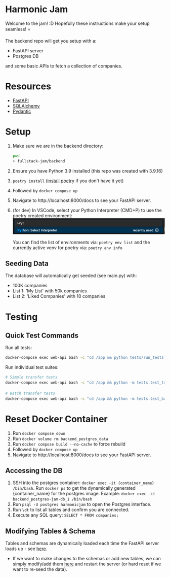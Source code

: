 # Harmonic Jam

Welcome to the jam! :D Hopefully these instructions make your setup seamless! :star:

The backend repo will get you setup with a:

- FastAPI server
- Postgres DB

and some basic APIs to fetch a collection of companies.

# Resources

- [FastAPI](https://fastapi.tiangolo.com/)
- [SQLAlchemy](https://docs.sqlalchemy.org/en/20/intro.html)
- [Pydantic](https://docs.pydantic.dev/latest/)

# Setup

1. Make sure we are in the backend directory:
   ```bash
   pwd
   > fullstack-jam/backend
   ```
2. Ensure you have Python 3.9 installed (this repo was created with 3.9.16)
3. `poetry install` ([install poetry](https://python-poetry.org/docs/#installation) if you don't have it yet)
4. Followed by `docker compose up`
5. Navigate to http://localhost:8000/docs to see your FastAPI server.
6. (for dev) In VSCode, select your Python Interpreter (CMD+P) to use the poetry created environment:
   ![alt text](image.png)

   You can find the list of environments via: `poetry env list` and the currently active venv for poetry via: `poetry env info`

## Seeding Data

The database will automatically get seeded (see main.py) with:

- 100K companies
- List 1: 'My List' with 50k companies
- List 2: 'Liked Companies' with 10 companies

# Testing

## Quick Test Commands

Run all tests:

```bash
docker-compose exec web-api bash -c "cd /app && python tests/run_tests.py"
```

Run individual test suites:

```bash
# Simple transfer tests
docker-compose exec web-api bash -c "cd /app && python -m tests.test_transfers_simple"

# Batch transfer tests
docker-compose exec web-api bash -c "cd /app && python -m tests.test_batch_transfers"
```

# Reset Docker Container

1. Run `docker compose down`
2. Run `docker volume rm backend_postgres_data`
3. Run `docker compose build --no-cache` to force rebuild
4. Followed by `docker compose up`
5. Navigate to http://localhost:8000/docs to see your FastAPI server.

## Accessing the DB

1. SSH into the postgres container: `docker exec -it {container_name} /bin/bash`. Run `docker ps` to get the dynamically generated {container_name} for the postgres image. Example: `docker exec -it backend_postgres-jam-db_1 /bin/bash`
2. Run `psql -U postgres harmonicjam` to open the Postgres interface.
3. Run `\dt` to list all tables and confirm you are connected.
4. Execute any SQL query: `SELECT * FROM companies;`

## Modifying Tables & Schema

Tables and schemas are dynamically loaded each time the FastAPI server loads up - see [here](main.py#L14).

- If we want to make changes to the schemas or add new tables, we can simply modify/add them [here](backend/db/database.py#L44) and restart the server (or hard reset if we want to re-seed the data).
